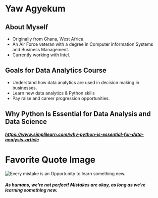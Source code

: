 # Yaw Agyekum
## About Myself
* Originally from Ghana, West Africa. 
* An Air Force veteran with a degree in Computer information Systems and Business Management. 
* Currently working with Intel.

## Goals for Data Analytics Course
* Understand how data analytics are used in decision making in businesses. 
* Learn new data analytics & Python skills 
* Pay raise and career progression opportunities. 

## Why Python Is Essential for Data Analysis and Data Science
##### https://www.simplilearn.com/why-python-is-essential-for-data-analysis-article

# Favorite Quote Image

![Every mistake is an Opportunity to learn something new.](https://scontent-lax3-2.xx.fbcdn.net/v/t1.6435-9/119589262_3502801116442728_7627521849227610599_n.png?_nc_cat=101&ccb=1-7&_nc_sid=730e14&_nc_ohc=P9pLBVKhthcAX-nLJxf&_nc_ht=scontent-lax3-2.xx&oh=00_AfCu9z9NEvLI6A_XGqy1niq_R8qRRu7OH1Ts7YBKxrXDqA&oe=646D90E3)
##### As humans, we're not perfect! Mistakes are okay, as long as we're learning something new.   
